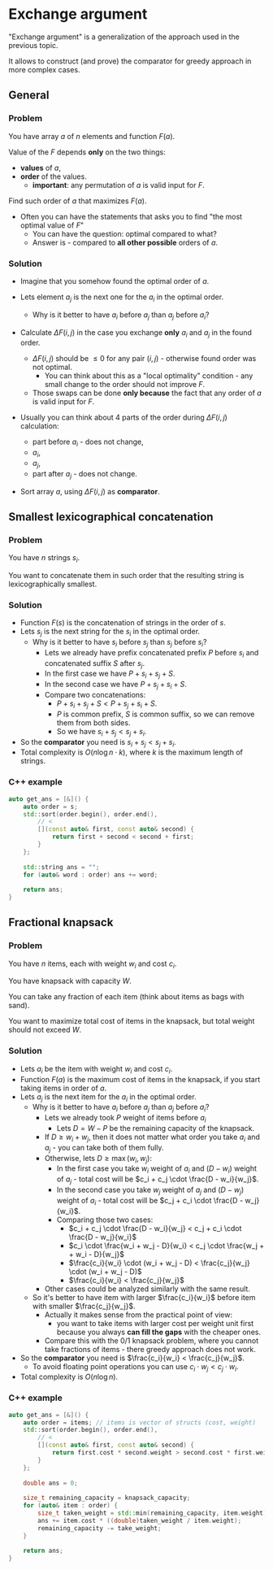 # Exchange argument

"Exchange argument" is a generalization of the approach used in the previous topic.

It allows to construct (and prove) the comparator for greedy approach in more complex cases.

## General

### Problem

You have array $a$ of $n$ elements and function $F(a)$. 

Value of the $F$ depends **only** on the two things:

- **values** of $a$, 
- **order** of the values.
  - **important**: any permutation of $a$ is valid input for $F$.

Find such order of $a$ that maximizes $F(a)$.

- Often you can have the statements that asks you to find "the most optimal value of $F$"
  - You can have the question: optimal compared to what?
  - Answer is - compared to **all other possible** orders of $a$.

### Solution

- Imagine that you somehow found the optimal order of $a$.

- Lets element $a_j$ is the next one for the $a_i$ in the optimal order.
  - Why is it better to have $a_i$ before $a_j$ than $a_j$ before $a_i$?
  
- Calculate $\Delta{F}(i, j)$ in the case you exchange **only** $a_i$ and $a_j$ in the found order.
  - $\Delta{F}(i, j)$ should be $\le 0$ for any pair $(i, j)$ - otherwise found order was not optimal.
    - You can think about this as a "local optimality" condition - any small change to the order should not improve $F$.
  - Those swaps can be done **only because** the fact that any order of $a$ is valid input for $F$.

- Usually you can think about 4 parts of the order during $\Delta{F}(i, j)$ calculation:
  - part before $a_i$ - does not change,
  - $a_i$,
  - $a_j$,
  - part after $a_j$ - does not change.

- Sort array $a$, using $\Delta{F}(i, j)$ as **comparator**.

## Smallest lexicographical concatenation

### Problem

You have $n$ strings $s_i$.

You want to concatenate them in such order that the resulting string is lexicographically smallest.

### Solution

- Function $F(s)$ is the concatenation of strings in the order of $s$.
- Lets $s_j$ is the next string for the $s_i$ in the optimal order.
  - Why is it better to have $s_i$ before $s_j$ than $s_j$ before $s_i$?
    - Lets we already have prefix concatenated prefix $P$ before $s_i$ and concatenated suffix $S$ after $s_j$.
    - In the first case we have $P + s_i + s_j + S$.
    - In the second case we have $P + s_j + s_i + S$.
    - Compare two concatenations: 
      - $P + s_i + s_j + S < P + s_j + s_i + S$.
      - $P$ is common prefix, $S$ is common suffix, so we can remove them from both sides.
      - So we have $s_i + s_j < s_j + s_i$.
- So the **comparator** you need is $s_i + s_j < s_j + s_i$.
- Total complexity is $O(n \log n \cdot k)$, where $k$ is the maximum length of strings.

### C++ example

```cpp
auto get_ans = [&]() {
    auto order = s;
    std::sort(order.begin(), order.end(),
        // < 
        [](const auto& first, const auto& second) {
            return first + second < second + first;
        }
    };
    
    std::string ans = "";
    for (auto& word : order) ans += word;
    
    return ans;
}
```

## Fractional knapsack

### Problem

You have $n$ items, each with weight $w_i$ and cost $c_i$.

You have knapsack with capacity $W$.

You can take any fraction of each item (think about items as bags with sand).

You want to maximize total cost of items in the knapsack, but total weight should not exceed $W$.

### Solution

- Lets $a_i$ be the item with weight $w_i$ and cost $c_i$.
- Function $F(a)$ is the maximum cost of items in the knapsack, if you start taking items in order of $a$.
- Lets $a_j$ is the next item for the $a_i$ in the optimal order.
  - Why is it better to have $a_i$ before $a_j$ than $a_j$ before $a_i$?
    - Lets we already took $P$ weight of items before $a_i$
      - Lets $D = W - P$ be the remaining capacity of the knapsack.
    - If $D \ge w_i + w_j$, then it does not matter what order you take $a_i$ and $a_j$ - you can take both of them fully.
    - Otherwise, lets $D \ge \max(w_i, w_j)$:
      - In the first case you take $w_i$ weight of $a_i$ and $(D - w_i)$ weight of $a_j$ - total cost will be $c_i + c_j \cdot \frac{D - w_i}{w_j}$.
      - In the second case you take $w_j$ weight of $a_j$ and $(D - w_j)$ weight of $a_i$ - total cost will be $c_j + c_i \cdot \frac{D - w_j}{w_i}$.
      - Comparing those two cases:
        - $c_i + c_j \cdot \frac{D - w_i}{w_j} < c_j + c_i \cdot \frac{D - w_j}{w_i}$
        - $c_i \cdot \frac{w_i + w_j - D}{w_i} < c_j \cdot \frac{w_j + + w_i - D}{w_j}$
        - $\frac{c_i}{w_i} \cdot (w_i + w_j - D) < \frac{c_j}{w_j} \cdot (w_i + w_j - D)$
        - $\frac{c_i}{w_i} < \frac{c_j}{w_j}$
    - Other cases could be analyzed similarly with the same result.
  - So it's better to have item with larger $\frac{c_i}{w_i}$ before item with smaller $\frac{c_j}{w_j}$.
    - Actually it makes sense from the practical point of view:
      - you want to take items with larger cost per weight unit first because you always **can fill the gaps** with the cheaper ones.
    - Compare this with the 0/1 knapsack problem, where you cannot take fractions of items - there greedy approach does not work.
- So the **comparator** you need is $\frac{c_i}{w_i} < \frac{c_j}{w_j}$.
  - To avoid floating point operations you can use $c_i \cdot w_j < c_j \cdot w_i$.
- Total complexity is $O(n \log n)$.

### C++ example

```cpp
auto get_ans = [&]() {
    auto order = items; // items is vector of structs (cost, weight)
    std::sort(order.begin(), order.end(),
        // < 
        [](const auto& first, const auto& second) {
            return first.cost * second.weight > second.cost * first.weight;
        }
    };
	
    double ans = 0;
    
    size_t remaining_capacity = knapsack_capacity;
    for (auto& item : order) {
        size_t taken_weight = std::min(remaining_capacity, item.weight);
        ans += item.cost * ((double)taken_weight / item.weight);
        remaining_capacity -= take_weight;
    }
	
    return ans;
}
```